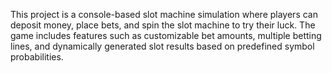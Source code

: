 This project is a console-based slot machine simulation where players can deposit money, place bets, and spin the slot machine to try their luck. The game includes features such as customizable bet amounts, multiple betting lines, and dynamically generated slot results based on predefined symbol probabilities.
